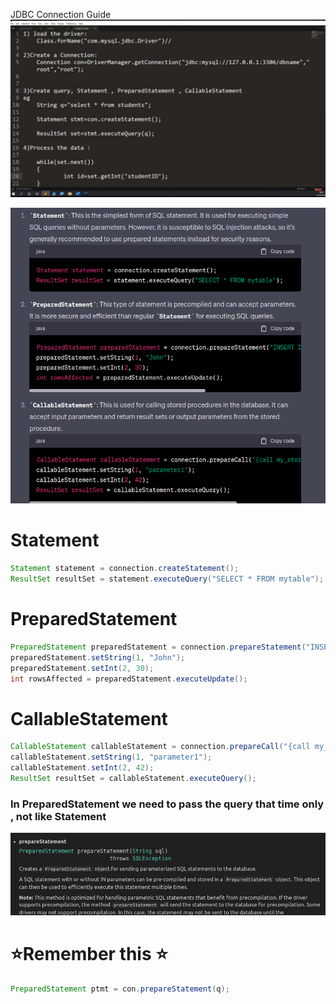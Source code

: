JDBC Connection Guide
![Alt text](image.png)


![Alt text](image-1.png)  

# Statement
```java
Statement statement = connection.createStatement();
ResultSet resultSet = statement.executeQuery("SELECT * FROM mytable");

```


# PreparedStatement
```java
PreparedStatement preparedStatement = connection.prepareStatement("INSERT INTO mytable (name, age) VALUES (?, ?)");
preparedStatement.setString(1, "John");
preparedStatement.setInt(2, 30);
int rowsAffected = preparedStatement.executeUpdate();
```

# CallableStatement

```java
CallableStatement callableStatement = connection.prepareCall("{call my_stored_procedure(?, ?)}");
callableStatement.setString(1, "parameter1");
callableStatement.setInt(2, 42);
ResultSet resultSet = callableStatement.executeQuery();

```

### In PreparedStatement we need to pass the query that time only , not like Statement 
![Alt text](image-2.png)


# :star:Remember this :star:
 ```java 
 PreparedStatement ptmt = con.prepareStatement(q);
 ```